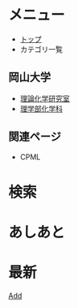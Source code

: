 
# メニュー

* [トップ](/FrontPage)
* カテゴリ一覧

## 岡山大学

* [理論化学研究室](http://theochem.chem.okayama-u.ac.jp)
* [理学部化学科](http://chem.okayama-u.ac.jp)

## 関連ページ

* CPML



# 検索



<!--  -->
<!--   //Too heavy. -->






















<!--  -->



# あしあと



<!-- !!!Recall -->
<!--  -->





# 最新



[Add](/Add)







